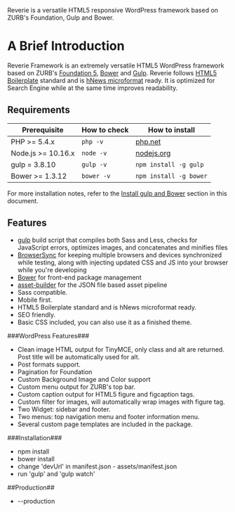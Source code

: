 Reverie is a versatile HTML5 responsive WordPress framework based on ZURB's Foundation, Gulp and Bower.

A Brief Introduction
====================
Reverie Framework is an extremely versatile HTML5 WordPress framework based on ZURB's [Foundation 5](http://foundation.zurb.com), [Bower](http://bower.io/) and [Gulp](http://gulpjs.com/). Reverie follows [HTML5 Boilerplate](http://html5boilerplate.com) standard and is [hNews microformat](https://www.readability.com/publishers/guidelines) ready. It is optimized for Search Engine while at the same time improves readability.

## Requirements

| Prerequisite       | How to check | How to install
| -------------------| ------------ | ------------- |
| PHP >= 5.4.x       | `php -v`     | [php.net](http://php.net/manual/en/install.php) |
| Node.js >= 10.16.x | `node -v`    | [nodejs.org](http://nodejs.org/) |
| gulp = 3.8.10      | `gulp -v`    | `npm install -g gulp` |
| Bower >= 1.3.12    | `bower -v`   | `npm install -g bower` |

For more installation notes, refer to the [Install gulp and Bower](#install-gulp-and-bower) section in this document.

## Features

* [gulp](http://gulpjs.com/) build script that compiles both Sass and Less, checks for JavaScript errors, optimizes images, and concatenates and minifies files
* [BrowserSync](http://www.browsersync.io/) for keeping multiple browsers and devices synchronized while testing, along with injecting updated CSS and JS into your browser while you're developing
* [Bower](http://bower.io/) for front-end package management
* [asset-builder](https://github.com/austinpray/asset-builder) for the JSON file based asset pipeline
* Sass compatible.
* Mobile first.
* HTML5 Boilerplate standard and is hNews microformat ready.
* SEO friendly.
* Basic CSS included, you can also use it as a finished theme.

###WordPress Features###
* Clean image HTML output for TinyMCE, only class and alt are returned. Post title will be automatically used for alt.
* Post formats support.
* Pagination for Foundation
* Custom Background Image and Color support
* Custom menu output for ZURB's top bar.
* Custom caption output for HTML5 figure and figcaption tags.
* Custom filter for images, will automatically wrap images with figure tag.
* Two Widget: sidebar and footer.
* Two menus: top navigation menu and footer information menu.
* Several custom page templates are included in the package.

###Installation###
* npm install
* bower install
* change 'devUrl' in manifest.json - assets/manifest.json
* run 'gulp' and 'gulp watch'

##Production##
* --production
